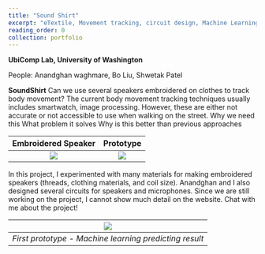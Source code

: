 ```yaml
---
title: "Sound Shirt"
excerpt: "eTextile, Movement tracking, circuit design, Machine Learning <br/> <img src='/images/SoundShirtFront.png'>"
reading_order: 0
collection: portfolio
---
```


**UbiComp Lab, University of Washington**

People: Anandghan waghmare, Bo Liu, Shwetak Patel 

**SoundShirt**
Can we use several speakers embroidered on clothes to track body movement?
The current body movement tracking techniques usually includes smartwatch, image processing. However, these are either not accurate or not accessible to use when walking on the street. 
Why we need this
What problem it solves
Why is this better than previous approaches

Embroidered Speaker            |      Prototype
:-------------------------:|:-------------------------:
![](http://boliu97.github.io/images/Speaker_1.jpg)  |  ![](http://boliu97.github.io/images/Speaker_2.jpg)

 In this project, I experimented with many materials for making embroidered speakers (threads, clothing materials, and coil size). Anandghan and I also designed several circuits for speakers and microphones. Since we are still working on the project, I cannot show much detail on the website. Chat with me about the project!


|![](http://boliu97.github.io/images/SoundShirt-demo.gif)|
|:--:| 
| *First prototype - Machine learning predicting result* |

